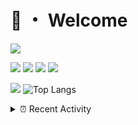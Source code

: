 # 👋 ・ Welcome
![](https://komarev.com/ghpvc/?username=Lorenzo0111)

![](https://img.shields.io/badge/Java-ED8B00?style=for-the-badge&logo=java&logoColor=white)
![](https://img.shields.io/badge/JavaScript-323330?style=for-the-badge&logo=javascript&logoColor=F7DF1E)
![](https://img.shields.io/badge/Node.js-339933?style=for-the-badge&logo=nodedotjs&logoColor=white)
![](https://img.shields.io/badge/React-20232A?style=for-the-badge&logo=react&logoColor=61DAFB)

[![](https://github-readme-stats.vercel.app/api?username=Lorenzo0111&show_icons=true&count_private=true)](https://github.com/Lorenzo0111)
![Top Langs](https://github-readme-stats.vercel.app/api/top-langs/?username=Lorenzo0111&layout=compact)

<details>
<summary>⏰ Recent Activity</summary>

<!--RECENT_ACTIVITY:start-->
1. ![release] Released [1.18 support](https://github.com/Lorenzo0111/MultiLang/releases/tag/1.6.3) in [Lorenzo0111/MultiLang](https://github.com/Lorenzo0111/MultiLang)
2. ![issueClosed] **Issue closed:** [ZombieStriker/QualityArmory#210](https://github.com/ZombieStriker/QualityArmory/issues/210)
3. ![prMerged] **Pull request merged:** [ZombieStriker/QualityArmory#216](https://github.com/ZombieStriker/QualityArmory/pull/216)
4. ![prMerged] **Pull request merged:** [ZombieStriker/QualityArmory#221](https://github.com/ZombieStriker/QualityArmory/pull/221)
5. ![prMerged] **Pull request merged:** [ZombieStriker/QualityArmory#220](https://github.com/ZombieStriker/QualityArmory/pull/220)
6. ![prMerged] **Pull request merged:** [ZombieStriker/QualityArmory#219](https://github.com/ZombieStriker/QualityArmory/pull/219)
7. ![prMerged] **Pull request merged:** [ZombieStriker/QualityArmory#218](https://github.com/ZombieStriker/QualityArmory/pull/218)
8. ![prMerged] **Pull request merged:** [ZombieStriker/QualityArmory#215](https://github.com/ZombieStriker/QualityArmory/pull/215)
9. ![issueClosed] **Issue closed:** [PaperMC/Paper#6609](https://github.com/PaperMC/Paper/issues/6609)
10. ![comment] **Commented:** [PaperMC/Paper#6609](https://github.com/PaperMC/Paper/issues/6609#issuecomment-986067227)
<!--RECENT_ACTIVITY:end-->


<!--RECENT_ACTIVITY:last_update-->
Last Updated: Sunday, December 5th, 2021, 12:42:19 AM
<!--RECENT_ACTIVITY:last_update_end-->
</details>

[issueOpened]: https://cdn.jsdelivr.net/gh/Readme-Workflows/Readme-Icons@main/icons/octicons/IssueOpenedOld.svg
[issueClosed]: https://cdn.jsdelivr.net/gh/Readme-Workflows/Readme-Icons@main/icons/octicons/IssueClosedOld.svg

[prOpened]: https://cdn.jsdelivr.net/gh/Readme-Workflows/Readme-Icons@main/icons/octicons/PullRequestOpened.svg
[prClosed]: https://cdn.jsdelivr.net/gh/Readme-Workflows/Readme-Icons@main/icons/octicons/PullRequestClosed.svg
[prMerged]: https://cdn.jsdelivr.net/gh/Readme-Workflows/Readme-Icons@main/icons/octicons/PullRequestMerged.svg

[comment]: https://cdn.jsdelivr.net/gh/Readme-Workflows/Readme-Icons@main/icons/octicons/Comment.svg

[changesRequested]: https://cdn.jsdelivr.net/gh/Readme-Workflows/Readme-Icons@main/icons/octicons/RequestedChanges.svg
[approved]: https://cdn.jsdelivr.net/gh/Readme-Workflows/Readme-Icons@main/icons/octicons/ApprovedChanges.svg

[repoCreated]: https://cdn.jsdelivr.net/gh/Readme-Workflows/Readme-Icons@main/icons/octicons/Repository.svg
[release]: https://cdn.jsdelivr.net/gh/Readme-Workflows/Readme-Icons@main/icons/octicons/Release.svg
[star]: https://cdn.jsdelivr.net/gh/Readme-Workflows/Readme-Icons@main/icons/octicons/StarredRepository.svg
[wiki]: https://cdn.jsdelivr.net/gh/Readme-Workflows/Readme-Icons@main/icons/octicons/Wiki.svg
[fork]: https://cdn.jsdelivr.net/gh/Readme-Workflows/Readme-Icons@main/icons/octicons/ForkedRepository.svg
[people]: https://cdn.jsdelivr.net/gh/Readme-Workflows/Readme-Icons@main/icons/octicons/People.svg
